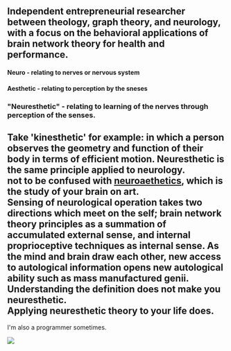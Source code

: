 Independent entrepreneurial researcher between theology, graph theory, and neurology,</br>
with a focus on the behavioral applications of brain network theory for health and performance.</br>
---
#### Neuro - relating to nerves or nervous system
#### Aesthetic - relating to perception by the sneses
### "Neuresthetic" - relating to learning of the nerves through perception of the senses.
Take 'kinesthetic' for example: in which a person observes the geometry and function of their body in terms of efficient motion. Neuresthetic is the same principle applied to neurology.</br>
not to be confused with [neuroaethetics](https://www.ncbi.nlm.nih.gov/pmc/articles/PMC7075503/), which is the study of your brain on art.</br>
Sensing of neurological operation takes two directions which meet on the self; brain network theory principles as a summation of accumulated external sense, and internal proprioceptive techniques as internal sense. As the mind and brain draw each other, new access to autological information opens new autological ability such as mass manufactured genii.</br>
Understanding the definition does not make you neuresthetic.</br>
Applying neuresthetic theory to your life does.</br>
---
I'm also a programmer sometimes.
<!-- [<img src="https://www.codewars.com/users/neuresthetics/badges/large">](https://www.codewars.com/users/neuresthetics) -->
[<img src="https://www.codewars.com/users/neuresthetics/badges/micro">](https://www.codewars.com/users/neuresthetics)
